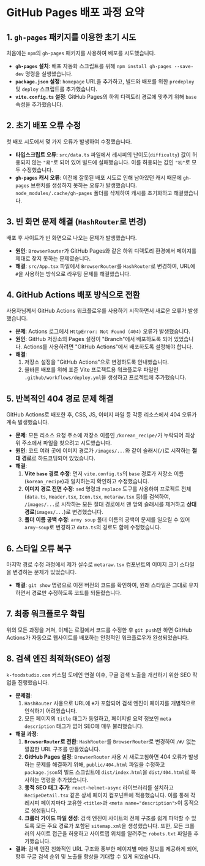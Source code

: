 
# GitHub Pages 배포 과정 요약

## 1. `gh-pages` 패키지를 이용한 초기 시도
처음에는 `npm`의 `gh-pages` 패키지를 사용하여 배포를 시도했습니다.
- **`gh-pages` 설치**: 배포 자동화 스크립트를 위해 `npm install gh-pages --save-dev` 명령을 실행했습니다.
- **`package.json` 설정**: `homepage` URL을 추가하고, 빌드와 배포를 위한 `predeploy` 및 `deploy` 스크립트를 추가했습니다.
- **`vite.config.ts` 설정**: GitHub Pages의 하위 디렉토리 경로에 맞추기 위해 `base` 속성을 추가했습니다.

## 2. 초기 배포 오류 수정
첫 배포 시도에서 몇 가지 오류가 발생하여 수정했습니다.
- **타입스크립트 오류**: `src/data.ts` 파일에서 레시피의 난이도(`difficulty`) 값이 허용되지 않는 `"易"`로 되어 있어 빌드에 실패했습니다. 이를 허용되는 값인 `"初"`로 모두 수정했습니다.
- **`gh-pages` 캐시 오류**: 이전에 잘못된 배포 시도로 인해 남아있던 캐시 때문에 `gh-pages` 브랜치를 생성하지 못하는 오류가 발생했습니다. `node_modules/.cache/gh-pages` 폴더를 삭제하여 캐시를 초기화하고 해결했습니다.

## 3. 빈 화면 문제 해결 (`HashRouter`로 변경)
배포 후 사이트가 빈 화면으로 나오는 문제가 발생했습니다.
- **원인**: `BrowserRouter`가 GitHub Pages와 같은 하위 디렉토리 환경에서 페이지를 제대로 찾지 못하는 문제였습니다.
- **해결**: `src/App.tsx` 파일에서 `BrowserRouter`를 `HashRouter`로 변경하여, URL에 `#`을 사용하는 방식으로 라우팅 문제를 해결했습니다.

## 4. GitHub Actions 배포 방식으로 전환
사용자님께서 GitHub Actions 워크플로우를 사용하기 시작하면서 새로운 오류가 발생했습니다.
- **문제**: Actions 로그에서 `HttpError: Not Found (404)` 오류가 발생했습니다.
- **원인**: GitHub 저장소의 Pages 설정이 "Branch"에서 배포하도록 되어 있었습니다. Actions를 사용하려면 "GitHub Actions"에서 배포하도록 설정해야 합니다.
- **해결**:
    1. 저장소 설정을 "GitHub Actions"으로 변경하도록 안내했습니다.
    2. 올바른 배포를 위해 표준 Vite 프로젝트용 워크플로우 파일인 `.github/workflows/deploy.yml`을 생성하고 프로젝트에 추가했습니다.

## 5. 반복적인 404 경로 문제 해결
GitHub Actions로 배포한 후, CSS, JS, 이미지 파일 등 각종 리소스에서 404 오류가 계속 발생했습니다.
- **문제**: 모든 리소스 요청 주소에 저장소 이름인 `/korean_recipe/`가 누락되어 최상위 주소에서 파일을 찾으려고 시도했습니다.
- **원인**: 코드 여러 곳에 이미지 경로가 `/images/...`와 같이 슬래시(`/`)로 시작하는 **절대 경로**로 하드코딩되어 있었습니다.
- **해결**:
    1. **Vite `base` 경로 수정**: 먼저 `vite.config.ts`의 `base` 경로가 저장소 이름(`korean_recipe`)과 일치하는지 확인하고 수정했습니다.
    2. **이미지 경로 전면 수정**: `sed` 명령과 `replace` 도구를 사용하여 프로젝트 전체(`data.ts`, `Header.tsx`, `Icon.tsx`, `metaraw.tsx` 등)를 검색하여, `/images/...`로 시작하는 모든 절대 경로에서 맨 앞의 슬래시를 제거하고 **상대 경로**(`images/...`)로 변경했습니다.
    3. **폴더 이름 공백 수정**: `army soup` 폴더 이름의 공백이 문제를 일으킬 수 있어 `army-soup`로 변경하고 `data.ts`의 경로도 함께 수정했습니다.

## 6. 스타일 오류 복구
마지막 경로 수정 과정에서 제가 실수로 `metaraw.tsx` 컴포넌트의 이미지 크기 스타일을 변경하는 문제가 있었습니다.
- **해결**: `git show` 명령으로 이전 버전의 코드를 확인하여, 원래 스타일은 그대로 유지하면서 경로만 수정하도록 코드를 되돌렸습니다.

## 7. 최종 워크플로우 확립
위의 모든 과정을 거쳐, 이제는 로컬에서 코드를 수정한 후 `git push`만 하면 GitHub Actions가 자동으로 웹사이트를 배포하는 안정적인 워크플로우가 완성되었습니다.

## 8. 검색 엔진 최적화(SEO) 설정
`k-foodstudio.com` 커스텀 도메인 연결 이후, 구글 검색 노출을 개선하기 위한 SEO 작업을 진행했습니다.
- **문제점**:
    1. `HashRouter` 사용으로 URL에 `#`가 포함되어 검색 엔진이 페이지를 개별적으로 인식하기 어려웠습니다.
    2. 모든 페이지의 `title` 태그가 동일하고, 페이지별 요약 정보인 `meta description` 태그가 없어 SEO에 매우 불리했습니다.
- **해결 과정**:
    1. **`BrowserRouter`로 전환**: `HashRouter`를 `BrowserRouter`로 변경하여 `/#/` 없는 깔끔한 URL 구조를 만들었습니다.
    2. **GitHub Pages 설정**: `BrowserRouter` 사용 시 새로고침하면 404 오류가 발생하는 문제를 해결하기 위해, `public/404.html` 파일을 수정하고 `package.json`의 빌드 스크립트에 `dist/index.html`을 `dist/404.html`로 복사하는 명령을 추가했습니다.
    3. **동적 SEO 태그 추가**: `react-helmet-async` 라이브러리를 설치하고 `RecipeDetail.tsx` 같은 상세 페이지 컴포넌트에 적용했습니다. 이를 통해 각 레시피 페이지마다 고유한 `<title>`과 `<meta name="description">`이 동적으로 생성됩니다.
    4. **크롤러 가이드 파일 생성**: 검색 엔진이 사이트의 전체 구조를 쉽게 파악할 수 있도록 모든 주요 경로가 포함된 `sitemap.xml`을 생성했습니다. 또한, 모든 크롤러의 사이트 접근을 허용하고 사이트맵 위치를 알려주는 `robots.txt` 파일을 추가했습니다.
- **결과**: 검색 엔진 친화적인 URL 구조와 풍부한 페이지별 메타 정보를 제공하게 되어, 향후 구글 검색 순위 및 노출률 향상을 기대할 수 있게 되었습니다.
